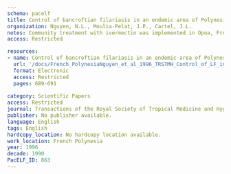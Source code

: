 ```yaml
---
schema: pacelf
title: Control of bancroftian filariasis in an endemic area of Polynesia by ivermectin 400 micrograms/kg
organization: Nguyen, N.L., Moulia-Pelat, J.P., Cartel, J.L.
notes: Community treatment with ivermectin was implemented in Opoa, French Polynesia from April 1991 to October 1993. All consenting inhabitants aged 3 years or more were treated with twice-yearly single doses of ivermectin, pregnant women excepted. A dosage of 100 microgram/kg was used for the 3 first treatments and then abandoned because it did not reduce the prevalence of microfilariae (mf) carriers. With a dosage of 400 micrograms/kg dosage, this prevalence decreased dramatically from 21% to 7%, and the mf level in carriers dropped to only 0.5% of its initial value after 3 treatments. The 400 micrograms/kg dosage was well tolerated and compliance was excellent. The twice-yearly single dose strategy with ivermectin at 400 micrograms/kg is safe and highly effective for filariasis control in an endemic area.
access: Restricted

resources:
- name: Control of bancroftian filariasis in an endemic area of Polynesia by ivermectin 400 micrograms/kg
  url: '/docs/French_PolynesiaNguyen_et_al_1996_TRSTMH_Control_of_LF_in_Polynesia_by_Ivermectin_Trans_R_Soc_Trop_Med_Hyg-1996-Nguyen-689-91.txt'
  format: Electronic
  access: Restricted
  pages: 689-691
 
category: Scientific Papers
access: Restricted
journal: Transactions of the Royal Society of Tropical Medicine and Hygiene
publisher: No publisher available. 
language: English 
tags: English 
hardcopy_location: No hardcopy location available.
work_location: French Polynesia
year: 1996
decade: 1990
PacELF_ID: 863
---
```

